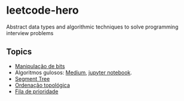 # leetcode-hero
Abstract data types and algorithmic techniques to solve programming interview problems

## Topics

- [Manipulação de bits](https://dev.to/thiagocesarm/manipulacao-de-bits-para-resolucao-de-questoes-de-entrevistas-de-programacao-1kjp)
- Algoritmos gulosos: [Medium](https://medium.com/@alvarofpp/algoritmos-gulosos-937390bb1137), [jupyter notebook](greedy/greedy-algorithms.ipynb).
- [Segment Tree](https://dev.to/curingartur/segment-tree-3hpe)
- [Ordenação topológica](topological_sort.ipynb)
- [Fila de prioridade](priority-queue/README.md)
